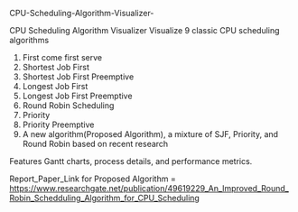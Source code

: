 CPU-Scheduling-Algorithm-Visualizer-

CPU Scheduling Algorithm Visualizer Visualize 9 classic CPU scheduling algorithms
1) First come first serve
2) Shortest Job First
3) Shortest Job First Preemptive
4) Longest Job First
5) Longest Job First Preemptive
6) Round Robin Scheduling
7) Priority
8) Priority Preemptive
9) A new algorithm(Proposed Algorithm), a mixture of SJF, Priority, and Round Robin based on recent research

Features Gantt charts, process details, and performance metrics.

Report_Paper_Link for Proposed Algorithm = https://www.researchgate.net/publication/49619229_An_Improved_Round_Robin_Schedduling_Algorithm_for_CPU_Scheduling
